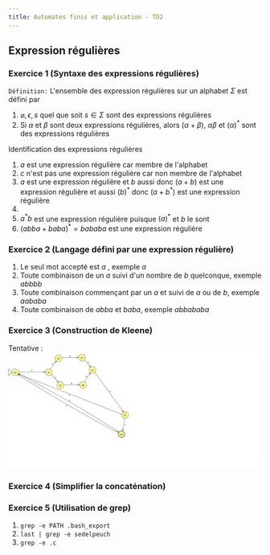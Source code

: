 ```yaml
---
title: Automates finis et application - TD2
---
```


## <i class="fas fa-robot"></i> Expression régulières

### Exercice 1 (Syntaxe des expressions régulières)

`Définition:` L'ensemble des expression régulières sur un alphabet $\Sigma$
est défini par

1. $\varnothing, \epsilon, s$ quel que soit $s \in \Sigma$ sont des
   expressions régulières
2. Si $\alpha$ et $\beta$ sont deux expressions régulières, alors
   $(\alpha+\beta)$, $\alpha\beta$ et $(\alpha)^\ast$ sont des expressions
   régulières

Identification des expressions régulières

1. $a$ est une expression régulière car membre de l'alphabet
2. $c$ n'est pas une expression régulière car non membre de l'alphabet
3. $a$ est une expression régulière et $b$ aussi donc $(a+b)$ est une
   expression régulière et aussi $(b)^\ast$ donc $(a+b^\ast)$ est une
   expression régulière
4.
5. $a^\ast b$ est une expression régulière puisque $(a)^\ast$ et $b$ le
   sont
6. $(abba+baba)^\ast=bababa$ est une expression régulière

### Exercice 2 (Langage défini par une expression régulière)

1. Le seul mot accepté est $a$ , exemple $a$
2. Toute combinaison de un $a$ suivi d'un nombre de $b$ quelconque, exemple
   $abbbb$
3. Toute combinaison commençant par un $a$ et suivi de $a$ ou de $b$,
   exemple $aababa$
4. Toute combinaison de $abba$ et $baba$, exemple $abbababa$

### Exercice 3 (Construction de Kleene)

Tentative :
![2.3](./img/2.3.png)

### Exercice 4 (Simplifier la concaténation)

### Exercice 5 (Utilisation de grep)

1. `grep -e PATH .bash_export`
2. `last | grep -e sedelpeuch`
3. `grep -e .c`
